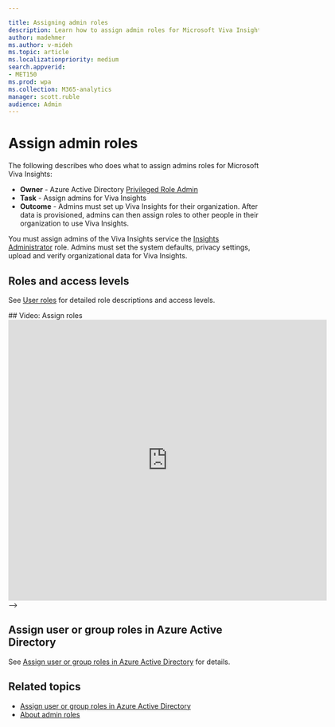 ```yaml
---

title: Assigning admin roles
description: Learn how to assign admin roles for Microsoft Viva Insights
author: madehmer
ms.author: v-mideh
ms.topic: article
ms.localizationpriority: medium 
search.appverid:
- MET150
ms.prod: wpa
ms.collection: M365-analytics
manager: scott.ruble
audience: Admin
---
```


# Assign admin roles

The following describes who does what to assign admins roles for Microsoft Viva Insights:

* **Owner** - Azure Active Directory [Privileged Role Admin](/azure/active-directory/roles/permissions-reference#privileged-role-administrator)
* **Task** - Assign admins for Viva Insights
* **Outcome** - Admins must set up Viva Insights for their organization. After data is provisioned, admins can then assign roles to other people in their organization to use Viva Insights.

You must assign admins of the Viva Insights service the [Insights Administrator](/azure/active-directory/roles/permissions-reference#insights-administrator) role. Admins must set the system defaults, privacy settings, upload and verify organizational data for Viva Insights.

## Roles and access levels

See [User roles](../use/user-roles.md) for detailed role descriptions and access levels.
<!-->
## Video: Assign roles

<iframe width="640" height="564" src="https://player.vimeo.com/video/282897409" frameborder="0" allowFullScreen mozallowfullscreen webkitAllowFullScreen></iframe>
-->
## Assign user or group roles in Azure Active Directory

See [Assign user or group roles in Azure Active Directory](../setup/assign-user-roles.md) for details.

## Related topics

* [Assign user or group roles in Azure Active Directory](../setup/assign-user-roles.md)
* [About admin roles](/microsoft-365/admin/add-users/about-admin-roles)
